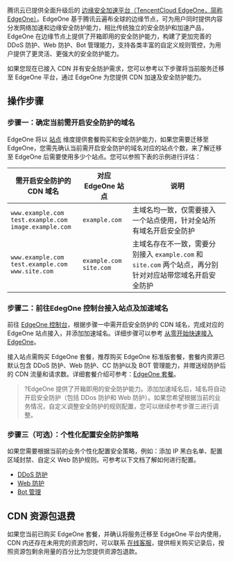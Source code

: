 腾讯云已提供全面升级后的 [边缘安全加速平台（TencentCloud EdgeOne，简称 EdgeOne）](https://cloud.tencent.com/document/product/1552/69826)。EdgeOne 基于腾讯云遍布全球的边缘节点，可为用户同时提供内容分发网络加速和边缘安全防护能力，相比传统独立的安全防护和加速产品，EdgeOne 在边缘节点上提供了开箱即用的安全防护能力，构建了更加完善的 DDoS 防护、Web 防护、Bot 管理能力，支持各类丰富的自定义规则管控，为用户提供了更灵活、更强大的安全防护能力。



如果您现在已接入 CDN 并有安全防护需求，您可以参考以下步骤将当前服务迁移至 EdgeOne 平台，通过 EdgeOne 为您提供 CDN 加速及安全防护能力。

## 操作步骤

### 步骤一：确定当前需开启安全防护的域名

EdgeOne 将以 [站点](https://cloud.tencent.com/document/product/1552/70202#Z) 维度提供套餐购买和安全防护能力，如果您需要迁移至 EdgeOne，您需先确认当前需开启安全防护的域名对应的站点个数，来了解迁移至 EdgeOne 后需要使用多少个站点。您可以参照下表的示例进行评估：

| 需开启安全防护的 CDN 域名                                      | 对应 EdgeOne 站点         | 说明                                                         |
| ------------------------------------------------------------ | ------------------------- | ------------------------------------------------------------ |
| `www.example.com`<br/>`test.example.com`<br/>`image.example.com` | `example.com`               | 主域名均一致，仅需要接入一个站点使用，针对全站所有域名开启安全防护 |
| `www.example.com`<br/>`test.example.com`<br/>`www.site.com`      | `example.com`<br />`site.com` | 主域名存在不一致，需要分别接入 `example.com` 和 `site.com` 两个站点，再分别针对对应站带您域名开启安全防护 |


### 步骤二：前往EdegOne 控制台接入站点及加速域名

前往 [EdgeOne 控制台](https://console.cloud.tencent.com/edgeone)，根据步骤一中需开启安全防护的 CDN 域名，完成对应的 EdgeOne 站点接入，并添加加速域名。详细步骤可以参考 [从零开始快速接入 EdgeOne](https://cloud.tencent.com/document/product/1552/87601)。



接入站点需购买 EdgeOne 套餐，推荐购买 EdgeOne 标准版套餐，套餐内资源已默认包含 DDoS 防护、Web 防护、CC 防护以及 BOT 管理能力，并赠送经防护后的 CDN 流量和请求数。详细套餐介绍可参考：[EdgeOne 套餐](https://cloud.tencent.com/document/product/1552/77380#edgeone-.E5.A5.97.E9.A4.90)。

>?EdgeOne 提供了开箱即用的安全防护能力。添加加速域名后，域名将自动开启安全防护（包括 DDos 防护和 Web 防护）。如果您希望根据当前的业务情况，自定义调整安全防护的规则配置，您可以继续参考步骤三进行调整。


### 步骤三（可选）：个性化配置安全防护策略

如果您需要根据当前的业务个性化配置安全策略，例如：添加 IP 黑白名单、配置区域封禁、自定义 Web 防护规则。可参考以下文档了解如何进行配置。

- [DDoS 防护](https://cloud.tencent.com/document/product/1552/78981)
- [Web 防护](https://cloud.tencent.com/document/product/1552/72361)
- [Bot 管理](https://cloud.tencent.com/document/product/1552/78987)


## CDN 资源包退费

如果您当前已购买 EdgeOne 套餐，并确认将服务迁移至 EdgeOne 平台内使用，CDN 内还存在未用完的资源包时，可以联系 [在线客服](https://cloud.tencent.com/online-service?from=doc_228)，提供相关购买记录后，按照资源包剩余用量的百分比为您提供资源包退款。
